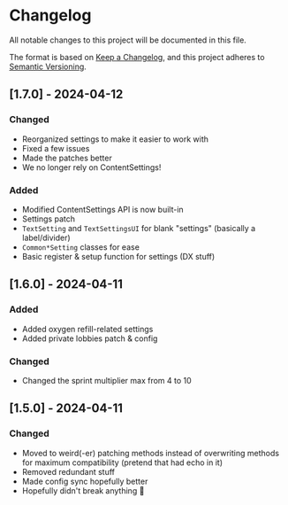 # Changelog

All notable changes to this project will be documented in this file.

The format is based on [Keep a Changelog](https://keepachangelog.com/en/1.1.0/),
and this project adheres to [Semantic Versioning](https://semver.org/spec/v2.0.0.html).

## [1.7.0] - 2024-04-12

### Changed

- Reorganized settings to make it easier to work with
- Fixed a few issues
- Made the patches better
- We no longer rely on ContentSettings!

### Added

- Modified ContentSettings API is now built-in
- Settings patch
- `TextSetting` and `TextSettingsUI` for blank "settings" (basically a label/divider)
- `Common*Setting` classes for ease
- Basic register & setup function for settings (DX stuff)

## [1.6.0] - 2024-04-11

### Added

- Added oxygen refill-related settings
- Added private lobbies patch & config

### Changed

- Changed the sprint multiplier max from 4 to 10

## [1.5.0] - 2024-04-11

### Changed

- Moved to weird(-er) patching methods instead of overwriting methods for maximum compatibility (pretend that had echo in it)
- Removed redundant stuff
- Made config sync hopefully better
- Hopefully didn't break anything :pray:
